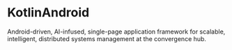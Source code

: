 # KotlinAndroid
Android-driven, AI-infused, single-page application framework for scalable, intelligent, distributed systems management at the convergence hub.
